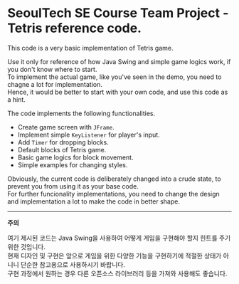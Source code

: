 # SeoulTech SE Course Team Project - Tetris reference code.

This code is a very basic implementation of Tetris game.   

Use it only for reference of how Java Swing and simple game logics work, if you don't know where to start.   
To implement the actual game, like you've seen in the demo, you need to chagne a lot for implementation.  
Hence, it would be better to start with your own code, and use this code as a hint. 

The code implements the following functionalities.  

- Create game screen with ```JFrame```.
- Implement simple ```KeyListener``` for player's input.
- Add ```Timer``` for dropping blocks.
- Default blocks of Tetris game.
- Basic game logics for block movement.
- Simple examples for changing styles.

Obviously, the current code is deliberately changed into a crude state, to prevent you from using it as your base code.   
For further funcionality implementations, you need to change the design and implementation a lot to make the code in better shape.  

--------------

**주의**

여기 제시된 코드는 Java Swing을 사용하여 어떻게 게임을 구현해야 할지 힌트를 주기 위한 것입니다.  
현재 디자인 및 구현은 앞으로 게임을 위한 다양한 기능을 구현하기에 적절한 상태가 아니니 단순한 참고용으로 사용하시기 바랍니다.  
구현 과정에서 원하는 경우 다른 오픈소스 라이브러리 등을 가져와 사용해도 좋습니다.

